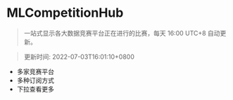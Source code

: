 # MLCompetitionHub

> 一站式显示各大数据竞赛平台正在进行的比赛，每天 16:00 UTC+8 自动更新。
  
> 更新时间: 2022-07-03T16:01:10+0800 

* 多家竞赛平台
* 多种订阅方式
* 下拉查看更多
